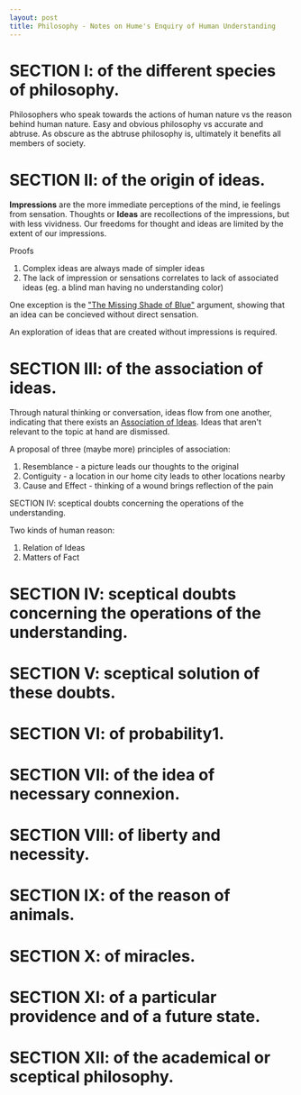 ```yaml
---
layout: post
title: Philosophy - Notes on Hume's Enquiry of Human Understanding
---
```


# SECTION I: of the different species of philosophy.

Philosophers who speak towards the actions of human nature vs the reason behind human nature. Easy and obvious philosophy vs accurate and abtruse. As obscure as the abtruse philosophy is, ultimately it benefits all members of society. 

# SECTION II: of the origin of ideas.

**Impressions** are the more immediate perceptions of the mind, ie feelings from sensation. Thoughts or **Ideas** are recollections of the impressions, but with less vividness. Our freedoms for thought and ideas are limited by the extent of our impressions.

Proofs
1. Complex ideas are always made of simpler ideas
2. The lack of impression or sensations correlates to lack of associated ideas (eg. a blind man having no understanding color)

One exception is the ["The Missing Shade of Blue"](http://en.wikipedia.org/wiki/The_Missing_Shade_of_Blue) argument, showing that an idea can be concieved without direct sensation.

An exploration of ideas that are created without impressions is required.

# SECTION III: of the association of ideas.

Through natural thinking or conversation, ideas flow from one another, indicating that there exists an [Association of Ideas](http://en.wikipedia.org/wiki/Association_of_ideas). Ideas that aren't relevant to the topic at hand are dismissed. 

A proposal of three (maybe more) principles of association:
1. Resemblance - a picture leads our thoughts to the original
2. Contiguity - a location in our home city leads to other locations nearby
3. Cause and Effect - thinking of a wound brings reflection of the pain

SECTION IV: sceptical doubts concerning the operations of the understanding.

Two kinds of human reason:

1. Relation of Ideas
2. Matters of Fact

# SECTION IV: sceptical doubts concerning the operations of the understanding.
# SECTION V: sceptical solution of these doubts.
# SECTION VI: of probability1.
# SECTION VII: of the idea of necessary connexion.
# SECTION VIII: of liberty and necessity.
# SECTION IX: of the reason of animals.
# SECTION X: of miracles.
# SECTION XI: of a particular providence and of a future state.
# SECTION XII: of the academical or sceptical philosophy.

